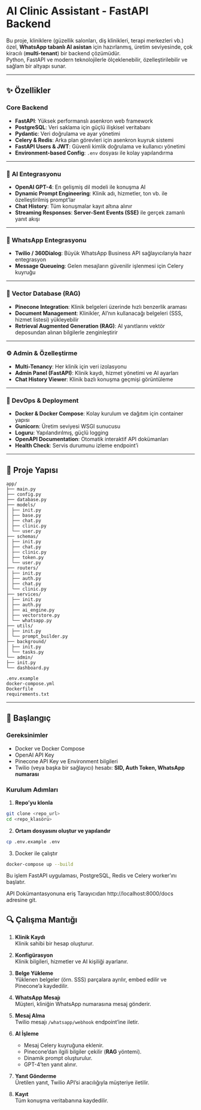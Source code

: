 # AI Clinic Assistant - FastAPI Backend

Bu proje, kliniklere (güzellik salonları, diş klinikleri, terapi merkezleri vb.) özel, **WhatsApp tabanlı AI asistan** için hazırlanmış, üretim seviyesinde, çok kiracılı (**multi-tenant**) bir backend çözümüdür.  
Python, FastAPI ve modern teknolojilerle ölçeklenebilir, özelleştirilebilir ve sağlam bir altyapı sunar.

---

## ✨ Özellikler

### **Core Backend**
- **FastAPI**: Yüksek performanslı asenkron web framework
- **PostgreSQL**: Veri saklama için güçlü ilişkisel veritabanı
- **Pydantic**: Veri doğrulama ve ayar yönetimi
- **Celery & Redis**: Arka plan görevleri için asenkron kuyruk sistemi
- **FastAPI Users & JWT**: Güvenli kimlik doğrulama ve kullanıcı yönetimi
- **Environment-based Config**: `.env` dosyası ile kolay yapılandırma

---

### 🤖 **AI Entegrasyonu**
- **OpenAI GPT-4**: En gelişmiş dil modeli ile konuşma AI
- **Dynamic Prompt Engineering**: Klinik adı, hizmetler, ton vb. ile özelleştirilmiş prompt’lar
- **Chat History**: Tüm konuşmalar kayıt altına alınır
- **Streaming Responses**: **Server-Sent Events (SSE)** ile gerçek zamanlı yanıt akışı

---

### 💬 **WhatsApp Entegrasyonu**
- **Twilio / 360Dialog**: Büyük WhatsApp Business API sağlayıcılarıyla hazır entegrasyon
- **Message Queueing**: Gelen mesajların güvenilir işlenmesi için Celery kuyruğu

---

### 🧠 **Vector Database (RAG)**
- **Pinecone Integration**: Klinik belgeleri üzerinde hızlı benzerlik araması
- **Document Management**: Klinikler, AI’nın kullanacağı belgeleri (SSS, hizmet listesi) yükleyebilir
- **Retrieval Augmented Generation (RAG)**: AI yanıtlarını vektör deposundan alınan bilgilerle zenginleştirir

---

### ⚙️ **Admin & Özelleştirme**
- **Multi-Tenancy**: Her klinik için veri izolasyonu
- **Admin Panel (FastAPI)**: Klinik kaydı, hizmet yönetimi ve AI ayarları
- **Chat History Viewer**: Klinik bazlı konuşma geçmişi görüntüleme

---

### 🚀 **DevOps & Deployment**
- **Docker & Docker Compose**: Kolay kurulum ve dağıtım için container yapısı
- **Gunicorn**: Üretim seviyesi WSGI sunucusu
- **Loguru**: Yapılandırılmış, güçlü logging
- **OpenAPI Documentation**: Otomatik interaktif API dokümanları
- **Health Check**: Servis durumunu izleme endpoint’i

---

## 📂 Proje Yapısı

``` 
app/
├── main.py
├── config.py
├── database.py
├── models/
│ ├── init.py
│ ├── base.py
│ ├── chat.py
│ ├── clinic.py
│ └── user.py
├── schemas/
│ ├── init.py
│ ├── chat.py
│ ├── clinic.py
│ ├── token.py
│ └── user.py
├── routers/
│ ├── init.py
│ ├── auth.py
│ ├── chat.py
│ └── clinic.py
├── services/
│ ├── init.py
│ ├── auth.py
│ ├── ai_engine.py
│ ├── vectorstore.py
│ └── whatsapp.py
├── utils/
│ ├── init.py
│ └── prompt_builder.py
├── background/
│ ├── init.py
│ └── tasks.py
└── admin/
├── init.py
└── dashboard.py

.env.example
docker-compose.yml
Dockerfile
requirements.txt
``` 

---

## 🚀 Başlangıç

### **Gereksinimler**
- Docker ve Docker Compose
- OpenAI API Key
- Pinecone API Key ve Environment bilgileri
- Twilio (veya başka bir sağlayıcı) hesabı: **SID, Auth Token, WhatsApp numarası**

### **Kurulum Adımları**

1. **Repo’yu klonla**

```bash
git clone <repo_url>
cd <repo_klasörü>
```

2. **Ortam dosyasını oluştur ve yapılandır**
```bash
cp .env.example .env
```

3. Docker ile çalıştır

```bash
docker-compose up --build
```
Bu işlem FastAPI uygulaması, PostgreSQL, Redis ve Celery worker’ını başlatır.

API Dokümantasyonuna eriş
Tarayıcıdan http://localhost:8000/docs adresine git.


## 🔍 Çalışma Mantığı

1. **Klinik Kaydı**  
   Klinik sahibi bir hesap oluşturur.

2. **Konfigürasyon**  
   Klinik bilgileri, hizmetler ve AI kişiliği ayarlanır.

3. **Belge Yükleme**  
   Yüklenen belgeler (örn. SSS) parçalara ayrılır, embed edilir ve Pinecone’a kaydedilir.

4. **WhatsApp Mesajı**  
   Müşteri, kliniğin WhatsApp numarasına mesaj gönderir.

5. **Mesaj Alma**  
   Twilio mesajı `/whatsapp/webhook` endpoint’ine iletir.

6. **AI İşleme**  
   - Mesaj Celery kuyruğuna eklenir.  
   - Pinecone’dan ilgili bilgiler çekilir (**RAG** yöntemi).  
   - Dinamik prompt oluşturulur.  
   - GPT-4’ten yanıt alınır.

7. **Yanıt Gönderme**  
   Üretilen yanıt, Twilio API’si aracılığıyla müşteriye iletilir.

8. **Kayıt**  
   Tüm konuşma veritabanına kaydedilir.
